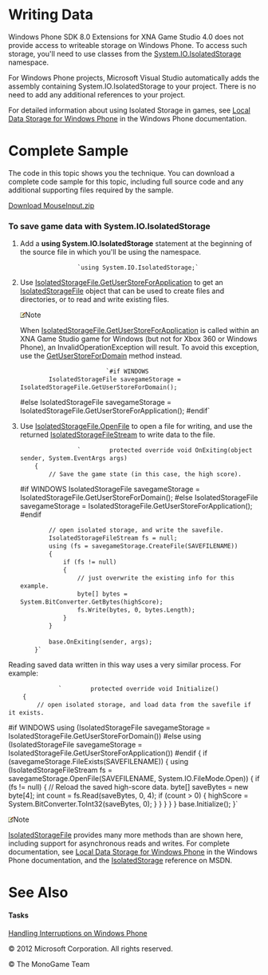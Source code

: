

# Writing Data

Windows Phone SDK 8.0 Extensions for XNA Game Studio 4.0 does not provide access to writeable storage on Windows Phone. To access such storage, you'll need to use classes from the [System.IO.IsolatedStorage](http://msdn.microsoft.com/en-us/library/system.io.isolatedstorage.aspx) namespace.

For Windows Phone projects, Microsoft Visual Studio automatically adds the assembly containing System.IO.IsolatedStorage to your project. There is no need to add any additional references to your project.

For detailed information about using Isolated Storage in games, see [Local Data Storage for Windows Phone](http://go.microsoft.com/fwlink/?LinkId=254759) in the Windows Phone documentation.

# Complete Sample

The code in this topic shows you the technique. You can download a complete code sample for this topic, including full source code and any additional supporting files required by the sample.

[Download MouseInput.zip](http://go.microsoft.com/fwlink/?LinkId=258714)

### To save game data with System.IO.IsolatedStorage

1.  Add a **using System.IO.IsolatedStorage** statement at the beginning of the source file in which you'll be using the namespace.
    
                        `using System.IO.IsolatedStorage;`
                      
    
2.  Use [IsolatedStorageFile.GetUserStoreForApplication](http://msdn.microsoft.com/en-us/library/system.io.isolatedstorage.isolatedstoragefile.getuserstoreforapplication.aspx) to get an [IsolatedStorageFile](http://msdn.microsoft.com/en-us/library/system.io.isolatedstorage.isolatedstoragefile.aspx) object that can be used to create files and directories, or to read and write existing files.
    
    ![](note.gif)Note
    
    When [IsolatedStorageFile.GetUserStoreForApplication](http://msdn.microsoft.com/en-us/library/system.io.isolatedstorage.isolatedstoragefile.getuserstoreforapplication.aspx) is called within an XNA Game Studio game for Windows (but not for Xbox 360 or Windows Phone), an InvalidOperationException will result. To avoid this exception, use the [GetUserStoreForDomain](http://msdn.microsoft.com/en-us/library/system.io.isolatedstorage.isolatedstoragefile.getuserstorefordomain.aspx) method instead.
    
                                `#if WINDOWS
                IsolatedStorageFile savegameStorage = IsolatedStorageFile.GetUserStoreForDomain();
    #else
                IsolatedStorageFile savegameStorage = IsolatedStorageFile.GetUserStoreForApplication();
    #endif`
                              
    
3.  Use [IsolatedStorageFile.OpenFile](http://msdn.microsoft.com/en-us/library/system.io.isolatedstorage.isolatedstoragefile.openfile.aspx) to open a file for writing, and use the returned [IsolatedStorageFileStream](http://msdn.microsoft.com/en-us/library/system.io.isolatedstorage.isolatedstoragefilestream.aspx) to write data to the file.
    
                        `        protected override void OnExiting(object sender, System.EventArgs args)
            {
                // Save the game state (in this case, the high score).
    #if WINDOWS
                IsolatedStorageFile savegameStorage = IsolatedStorageFile.GetUserStoreForDomain();
    #else
                IsolatedStorageFile savegameStorage = IsolatedStorageFile.GetUserStoreForApplication();
    #endif
    
                // open isolated storage, and write the savefile.
                IsolatedStorageFileStream fs = null;
                using (fs = savegameStorage.CreateFile(SAVEFILENAME))
                {
                    if (fs != null)
                    {
                        // just overwrite the existing info for this example.
                        byte[] bytes = System.BitConverter.GetBytes(highScore);
                        fs.Write(bytes, 0, bytes.Length);
                    }
                }
    
                base.OnExiting(sender, args);
            }`
                      
    

Reading saved data written in this way uses a very similar process. For example:

                  `        protected override void Initialize()
        {
            // open isolated storage, and load data from the savefile if it exists.
#if WINDOWS
            using (IsolatedStorageFile savegameStorage = IsolatedStorageFile.GetUserStoreForDomain())
#else
            using (IsolatedStorageFile savegameStorage = IsolatedStorageFile.GetUserStoreForApplication())
#endif
            {
                if (savegameStorage.FileExists(SAVEFILENAME))
                {
                    using (IsolatedStorageFileStream fs = savegameStorage.OpenFile(SAVEFILENAME, System.IO.FileMode.Open))
                    {
                        if (fs != null)
                        {
                            // Reload the saved high-score data.
                            byte[] saveBytes = new byte[4];
                            int count = fs.Read(saveBytes, 0, 4);
                            if (count > 0)
                            {
                                highScore = System.BitConverter.ToInt32(saveBytes, 0);
                            }
                        }
                    }
                }
            }
            base.Initialize();
        }`
                

![](note.gif)Note

[IsolatedStorageFile](http://msdn.microsoft.com/en-us/library/system.io.isolatedstorage.isolatedstoragefile.aspx) provides many more methods than are shown here, including support for asynchronous reads and writes. For complete documentation, see [Local Data Storage for Windows Phone](http://go.microsoft.com/fwlink/?LinkId=254759) in the Windows Phone documentation, and the [IsolatedStorage](http://msdn.microsoft.com/en-us/library/system.io.isolatedstorage.aspx) reference on MSDN.

# See Also

#### Tasks

[Handling Interruptions on Windows Phone](RespondingtoShutdownEvents.md)  

© 2012 Microsoft Corporation. All rights reserved.  

© The MonoGame Team